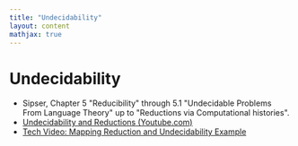 ```yaml
---
title: "Undecidability"
layout: content
mathjax: true
---
```


# Undecidability

+ Sipser, Chapter 5 "Reducibility" through 5.1 "Undecidable Problems From Language Theory" up to "Reductions via Computational histories".
+ [Undecidability and Reductions (Youtube.com)](https://www.youtube.com/watch?v=tiehcXptVgY)
+ [Tech Video: Mapping Reduction and Undecidability Example](https://youtu.be/V3TFosM3PE4)

